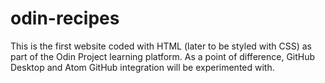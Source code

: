 # odin-recipes
 This is the first website coded with HTML (later to be styled with CSS) as part of the Odin Project learning platform. As a point of difference, GitHub Desktop and Atom GitHub integration will be experimented with.
